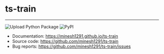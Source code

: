# ts-train
---

![Upload Python Package](https://github.com/minesh1291/ts-train/workflows/Upload%20Python%20Package/badge.svg)
![PyPI](https://img.shields.io/pypi/v/ts_train)
<!-- ![Downloads](https://img.shields.io/pypi/dm/ts_train.svg?label=Pypi%20downloads) -->  

- Documentation: https://minesh1291.github.io/ts-train
- Source code: https://github.com/minesh1291/ts-train
- Bug reports: https://github.com/minesh1291/ts-train/issues

